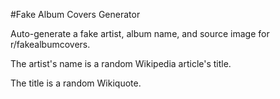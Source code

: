#Fake Album Covers Generator

Auto-generate a fake artist, album name, and source image for r/fakealbumcovers.

The artist's name is a random Wikipedia article's title.

The title is a random Wikiquote.
